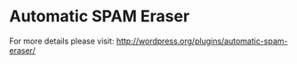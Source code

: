 Automatic SPAM Eraser
=====================
For more details please visit: http://wordpress.org/plugins/automatic-spam-eraser/